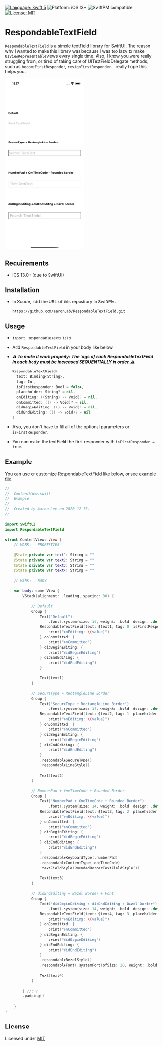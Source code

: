 [![Language: Swift 5](https://img.shields.io/badge/language-Swift5-orange?style=flat&logo=swift)](https://developer.apple.com/swift)
![Platform: iOS 13+](https://img.shields.io/badge/platform-iOS%2013%2B-blue?style=flat&logo=apple)
![SwiftPM compatible](https://img.shields.io/badge/SPM-compatible-brightgreen?style=flat&logo=swift)
[![License: MIT](https://img.shields.io/badge/license-MIT-lightgrey?style=flat)](https://github.com/aaronLab/SweetCardScanner/blob/main/LICENSE)

# RespondableTextField

`RespondableTextField` is a simple textField library for SwiftUI. The reason why I wanted to make this library was because I was too lazy to make `UIViewRepresentable`views every single time. Also, I know you were really struggling from, or tired of taking care of UITextFieldDelegate methods, such as `becomeFirstResponder`, `resignFirstResponder`. I really hope this helps you.

<img src="./preview.png" width="260">

## Requirements

- iOS 13.0+ (due to SwiftUI)

## Installation

- In Xcode, add the URL of this repository in SwiftPM:

  ```http
  https://github.com/aaronLab/RespondableTextField.git
  ```

## Usage

- `import RespondableTextField`
- Add `RespondableTextField` in your body like below.
- **_⚠️ To make it work properly: The tags of each RespondableTextField in each body must be increased SEQUENTIALLY in order. ⚠️_**

  ```Swift
  RespondableTextField(
    text: Binding<String>,
    tag: Int,
    isFirstResponder: Bool = false,
    placeholder: String? = nil,
    onEditing: ((String) -> Void)? = nil,
    onCommitted: (() -> Void)? = nil,
    didBeginEditing: (() -> Void)? = nil,
    didEndEditing: (() -> Void)? = nil
  )
  ```

- Also, you don't have to fill all of the optional parameters or `isFirstResponder`.
- You can make the textField the first responder with `isFirstResponder = true`.

## Example

You can use or customize RespondableTextField like below, or [see example file](./Example/Example/ContentView.swift).

```Swift
//
//  ContentView.swift
//  Example
//
//  Created by Aaron Lee on 2020-12-17.
//

import SwiftUI
import RespondableTextField

struct ContentView: View {
    // MARK: - PROPERTIES

    @State private var text1: String = ""
    @State private var text2: String = ""
    @State private var text3: String = ""
    @State private var text4: String = ""

    // MARK: - BODY

    var body: some View {
        VStack(alignment: .leading, spacing: 30) {

            // Default
            Group {
                Text("Default")
                    .font(.system(size: 14, weight: .bold, design: .default))
                RespondableTextField(text: $text1, tag: 0, isFirstResponder: true, placeholder: "1st") { value in
                    print("onEditing: \(value)")
                } onCommitted: {
                    print("onCommitted")
                } didBeginEditing: {
                    print("didBeginEditing")
                } didEndEditing: {
                    print("didEndEditing")
                }

                Text(text1)
            }

            // SecureType + RectangleLine Border
            Group {
                Text("SecureType + RectangleLine Border")
                    .font(.system(size: 14, weight: .bold, design: .default))
                RespondableTextField(text: $text2, tag: 1, placeholder: "2nd") { value in
                    print("onEditing: \(value)")
                } onCommitted: {
                    print("onCommitted")
                } didBeginEditing: {
                    print("didBeginEditing")
                } didEndEditing: {
                    print("didEndEditing")
                }
                .respondableSecureType()
                .respondableLineStyle()

                Text(text2)
            }

            // NumberPad + OneTimeCode + Rounded Border
            Group {
                Text("NumberPad + OneTimeCode + Rounded Border")
                    .font(.system(size: 14, weight: .bold, design: .default))
                RespondableTextField(text: $text3, tag: 2, placeholder: "3rd") { value in
                    print("onEditing: \(value)")
                } onCommitted: {
                    print("onCommitted")
                } didBeginEditing: {
                    print("didBeginEditing")
                } didEndEditing: {
                    print("didEndEditing")
                }
                .respondableKeyboardType(.numberPad)
                .respondableContentType(.oneTimeCode)
                .textFieldStyle(RoundedBorderTextFieldStyle())

                Text(text3)
            }

            // didEndEditing + Bazel Border + Font
            Group {
                Text("didBeginEditing + didEndEditing + Bazel Border")
                    .font(.system(size: 14, weight: .bold, design: .default))
                RespondableTextField(text: $text4, tag: 3, placeholder: "4th") { value in
                    print("onEditing: \(value)")
                } onCommitted: {
                    print("onCommitted")
                } didBeginEditing: {
                    print("didBeginEditing")
                } didEndEditing: {
                    print("didEndEditing")
                }
                .respondableBezelStyle()
                .respondableFont(.systemFont(ofSize: 20, weight: .bold))

                Text(text4)
            }

        } //: V
        .padding()

    }
}

```

## License

Licensed under [MIT](./LICENSE)
